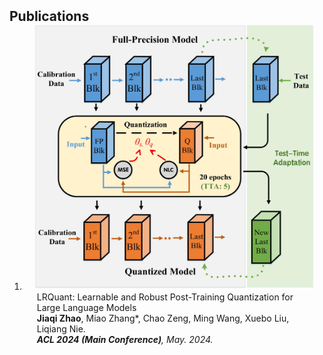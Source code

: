 <h2 id="publications" style="margin: 2px 0px -15px;">Publications</h2>

<div class="publications">
<ol class="bibliography">

<li>
<div class="pub-row">

  <div class="col-sm-3 abbr" style="position: relative;padding-right: 15px;padding-left: 15px;">
    <img src="assets/img/acl2024.jpg" class="teaser img-fluid z-depth-1">
<!--     <abbr class="badge">arXiv</abbr> -->
  </div>

  <div class="col-sm-9" style="position: relative;padding-right: 15px;padding-left: 20px;">
<!--     <div class="title"><a href="https://arxiv.org/pdf/2002.10211.pdf">LRQuant: Learnable and Robust Post-Training Quantization for Large Language Models</a></div> -->
    <div class="title">LRQuant: Learnable and Robust Post-Training Quantization for Large Language Models</div> 
    <div class="author"><strong>Jiaqi Zhao</strong>, Miao Zhang*, Chao Zeng, Ming Wang, Xuebo Liu, Liqiang Nie.</div>
    <div class="periodical"><em><strong>ACL 2024 (Main Conference)</strong>, May. 2024.</em></div>
<!--     <div class="links">
      <a href="https://arxiv.org/pdf/2002.10211.pdf" class="btn btn-sm z-depth-0" role="button" target="_blank" style="font-size:12px;">PDF</a>
      <a href="https://github.com/Hanchao-Zhang/K-Tensors" class="btn btn-sm z-depth-0" role="button" target="_blank" style="font-size:12px;">Code</a>
      <a href="https://dblp.uni-trier.de/rec/conf/cvpr/LiuSLSS20.html?view=bibtex" class="btn btn-sm z-depth-0" role="button" target="_blank" style="font-size:12px;">BibTex</a>
      <strong><i style="color:#7b5aa6">arXiv.org</i></strong>
    </div> -->
  </div>
</div>
</li>
  
<br>

</ol>
</div>
